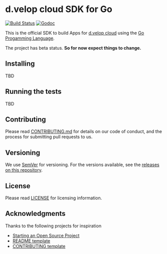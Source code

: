 # d.velop cloud SDK for Go
[![Build Status](https://travis-ci.com/d-velop/dvelop-sdk-go.svg?branch=master)](https://travis-ci.com/d-velop/dvelop-sdk-go)
[![Godoc](https://godoc.org/github.com/d-velop/dvelop-sdk-go?status.svg)](https://godoc.org/github.com/d-velop/dvelop-sdk-go)

This is the official SDK to build Apps for [d.velop cloud](https://www.d-velop.de/cloud/) using 
the [Go Progamming Language](https://golang.org/).

The project has beta status. **So for now expect things to change.** 

## Installing

TBD

## Running the tests

TBD

## Contributing

Please read [CONTRIBUTING.md](CONTRIBUTING.md) for details on our code of conduct,
and the process for submitting pull requests to us.

## Versioning

We use [SemVer](http://semver.org/) for versioning. For the versions available, see 
the [releases on this repository](https://github.com/d-velop/dvelop-sdk-go/releases). 

## License

Please read [LICENSE](LICENSE) for licensing information.

## Acknowledgments

Thanks to the following projects for inspiration

* [Starting an Open Source Project](https://opensource.guide/starting-a-project/)
* [README template](https://gist.github.com/PurpleBooth/109311bb0361f32d87a2)
* [CONTRIBUTING template](https://github.com/nayafia/contributing-template/blob/master/CONTRIBUTING-template.md)